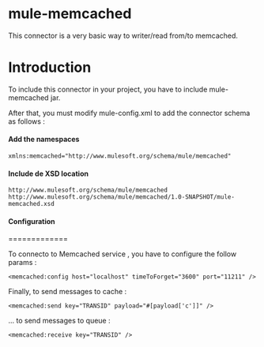 mule-memcached
=============

This connector is a very basic way to writer/read from/to memcached.

Introduction
============

To include this connector in your project, you have to include mule-memcached jar.

After that, you must modify mule-config.xml to add the connector schema as follows :

#### Add the namespaces
	xmlns:memcached="http://www.mulesoft.org/schema/mule/memcached"

#### Include de XSD location
	http://www.mulesoft.org/schema/mule/memcached http://www.mulesoft.org/schema/mule/memcached/1.0-SNAPSHOT/mule-memcached.xsd

#### Configuration
=============

To connecto to Memcached service , you have to configure the follow params :

	<memcached:config host="localhost" timeToForget="3600" port="11211" />

Finally, to send messages to cache :

	<memcached:send key="TRANSID" payload="#[payload['c']]" />

... to send messages to queue :

	<memcached:receive key="TRANSID" />

